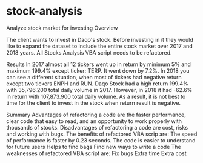 # stock-analysis
Analyze stock market for investing
Overview

The client wants to invest in Daqo's stock. Before investing in it they would like to expand the dataset to include the entire stock market over 2017 and 2018 years. All Stocks Analysis VBA script needs to be refactored.

Results
In 2017 almost all 12 tickers went up in return by minimum 5% and maximum 199.4% except ticker: TERP. It went down by 7.2%.
In 2018 you can see a different situation, when most of tickers had negative return except two tickers ENPH and RUN.
Daqo Stock had a high return 199.4% with 35,796.200 total daily volume in 2017. However, in 2018 it had -62.6% in return with 107,873.900 total daily volume. As a result, it is not best to time for the client to invest in the stock when return result is negative.

Summary
Advantages of refactoring a code are the faster performance, clear code that easy to read, and an opportunity to work properly with thousands of stocks.
Disadvantages of refactoring a code are cost, risks and working with bugs.
The benefits of refactored VBA scrip are:
The speed of performance is faster by 0.23 seconds.
The code is easier to understand for future users
Helps to find bags
Find new ways to write a code
The weaknesses of refactored VBA script are:
Fix bugs
Extra time
Extra cost
